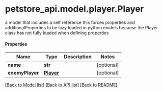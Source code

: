 # petstore_api.model.player.Player

a model that includes a self reference this forces properties and additionalProperties to be lazy loaded in python models because the Player class has not fully loaded when defining properties

#### Properties
Name | Type | Description | Notes
------------ | ------------- | ------------- | -------------
**name** | **str** |  | [optional] 
**enemyPlayer** | [**Player**](Player.md) |  | [optional] 

[[Back to Model list]](../../README.md#documentation-for-models) [[Back to API list]](../../README.md#documentation-for-api-endpoints) [[Back to README]](../../README.md)

